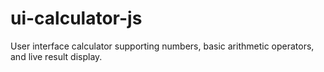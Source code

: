 # ui-calculator-js
User interface calculator supporting numbers, basic arithmetic operators, and live result display.
